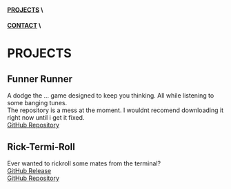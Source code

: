 #### [PROJECTS](https://squibbywastaken.github.io/Squibby/projects.html) \
#### [CONTACT](https://squibbywastaken.github.io/Squibby/contact.html) \
# PROJECTS
## Funner Runner
A dodge the ... game designed to keep you thinking. All while listening to some banging tunes. \
The repository is a mess at the moment. I wouldnt recomend downloading it right now until i get it fixed. \
[GitHub Repository](https://github.com/squibbywastaken/Funner-Runner)
## Rick-Termi-Roll
Ever wanted to rickroll some mates from the terminal? \
[GitHub Release](https://github.com/squibbywastaken/rick-termi-roll/releases/tag/no) \
[GitHub Repository](https://github.com/squibbywastaken/rick-termi-roll)